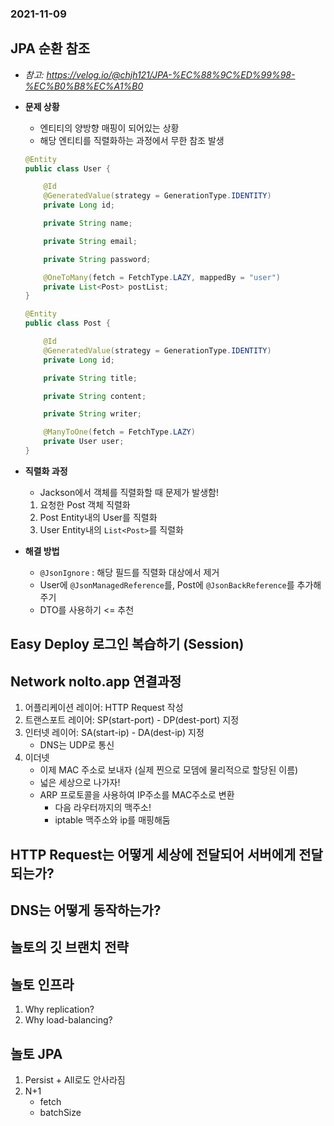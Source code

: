 ### 2021-11-09

## JPA 순환 참조
- *참고: https://velog.io/@chjh121/JPA-%EC%88%9C%ED%99%98-%EC%B0%B8%EC%A1%B0*
- **문제 상황**
    - 엔티티의 양방향 매핑이 되어있는 상황
    - 해당 엔티티를 직렬화하는 과정에서 무한 참조 발생
    ```java
    @Entity
    public class User {
    
        @Id
        @GeneratedValue(strategy = GenerationType.IDENTITY)
        private Long id;
    
        private String name;
    
        private String email;
    
        private String password;
    
        @OneToMany(fetch = FetchType.LAZY, mappedBy = "user")
        private List<Post> postList;
    }
    
    @Entity
    public class Post {
    
        @Id
        @GeneratedValue(strategy = GenerationType.IDENTITY)
        private Long id;
    
        private String title;
    
        private String content;
    
        private String writer;
    
        @ManyToOne(fetch = FetchType.LAZY)
        private User user;
    }
    ```

- **직렬화 과정**
    - Jackson에서 객체를 직렬화할 때 문제가 발생함!
    1. 요청한 Post 객체 직렬화
    2. Post Entity내의 User를 직렬화
    3. User Entity내의 `List<Post>`를 직렬화

- **해결 방법**
    - `@JsonIgnore` : 해당 필드를 직렬화 대상에서 제거
    - User에 `@JsonManagedReference`를, Post에 `@JsonBackReference`를 추가해주기
    - DTO를 사용하기 <= 추천

## Easy Deploy 로그인 복습하기 (Session)

## Network nolto.app 연결과정
1. 어플리케이션 레이어: HTTP Request 작성
2. 트랜스포트 레이어: SP(start-port) - DP(dest-port) 지정
3. 인터넷 레이어: SA(start-ip) - DA(dest-ip) 지정
    - DNS는 UDP로 통신
4. 이더넷
    - 이제 MAC 주소로 보내자 (실제 찐으로 모뎀에 물리적으로 할당된 이름)
    - 넓은 세상으로 나가자!
    - ARP 프로토콜을 사용하여 IP주소를 MAC주소로 변환    
        - 다음 라우터까지의 맥주소!
        - iptable 맥주소와 ip를 매핑해둠

## HTTP Request는 어떻게 세상에 전달되어 서버에게 전달되는가?

## DNS는 어떻게 동작하는가?

## 놀토의 깃 브랜치 전략

## 놀토 인프라
1. Why replication?
2. Why load-balancing?

## 놀토 JPA
1. Persist + All로도 안사라짐
2. N+1
    - fetch
    - batchSize